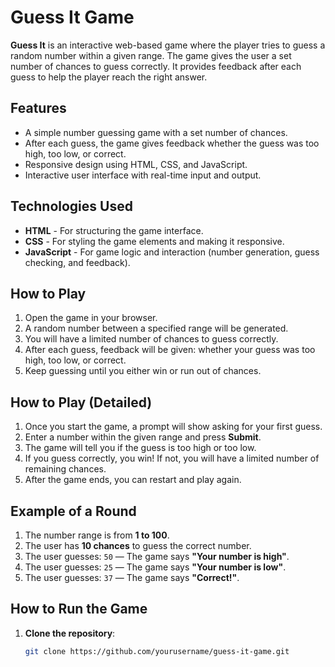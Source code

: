 # Guess It Game

**Guess It** is an interactive web-based game where the player tries to guess a random number within a given range. The game gives the user a set number of chances to guess correctly. It provides feedback after each guess to help the player reach the right answer.

## Features

- A simple number guessing game with a set number of chances.
- After each guess, the game gives feedback whether the guess was too high, too low, or correct.
- Responsive design using HTML, CSS, and JavaScript.
- Interactive user interface with real-time input and output.

## Technologies Used

- **HTML** - For structuring the game interface.
- **CSS** - For styling the game elements and making it responsive.
- **JavaScript** - For game logic and interaction (number generation, guess checking, and feedback).

## How to Play

1. Open the game in your browser.
2. A random number between a specified range will be generated.
3. You will have a limited number of chances to guess correctly.
4. After each guess, feedback will be given: whether your guess was too high, too low, or correct.
5. Keep guessing until you either win or run out of chances.

## How to Play (Detailed)

1. Once you start the game, a prompt will show asking for your first guess.
2. Enter a number within the given range and press **Submit**.
3. The game will tell you if the guess is too high or too low.
4. If you guess correctly, you win! If not, you will have a limited number of remaining chances.
5. After the game ends, you can restart and play again.

## Example of a Round

1. The number range is from **1 to 100**.
2. The user has **10 chances** to guess the correct number.
3. The user guesses: `50` — The game says **"Your number is high"**.
4. The user guesses: `25` — The game says **"Your number is low"**.
5. The user guesses: `37` — The game says **"Correct!"**.

## How to Run the Game

1. **Clone the repository**:
   ```bash
   git clone https://github.com/yourusername/guess-it-game.git
